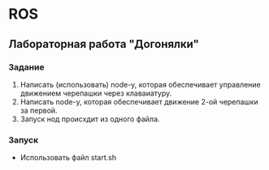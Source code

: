 # ROS

## Лабораторная работа "Догонялки"

### Задание
1. Написать (использовать) node-у, которая обеспечивает управление движением черепашки через клаваиатуру.
2. Написать node-у, которая обеспечивает движение 2-ой черепашки за первой.
3. Запуск нод происхдит из одного файла.

### Запуск
- Использовать файл start.sh